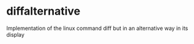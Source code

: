 # diffalternative
Implementation of the linux command diff but in an alternative way in its display

